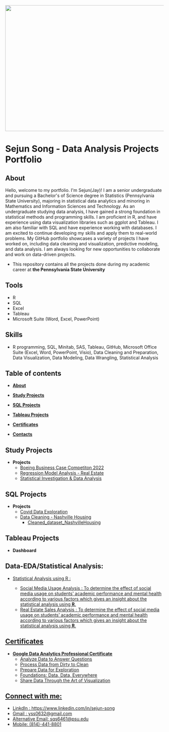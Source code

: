 <img src="https://user-images.githubusercontent.com/55368034/215658874-ffd48a56-53ac-452a-bf4a-fdd7a258d11b.png" width="800" height="400" center-image>

# Sejun Song - Data Analysis Projects Portfolio #


## About

Hello,
welcome to my portfolio. I'm Sejun(Jay)! I am a senior undergraduate and pursuing a Bachelor's of Science degree in Statistics (Pennsylvania State University), majoring in statistical data analytics and minoring in Mathematics and Information Sciences and Technology. As an undergraduate studying data analysis, I have gained a strong foundation in statistical methods and programming skills. I am proficient in R, and have experience using data visualization libraries such as ggplot and Tableau. I am also familiar with SQL and have experience working with databases. I am excited to continue developing my skills and apply them to real-world problems. My GitHub portfolio showcases a variety of projects I have worked on, including data cleaning and visualization, predictive modeling, and data analysis. I am always looking for new opportunities to collaborate and work on data-driven projects.

* This repository contains all the projects done during my academic career at **the Pennsylvania State University**

## Tools 
* R
* SQL
* Excel
* Tableau
* Microsoft Suite (Word, Excel, PowerPoint)
## Skills 
* R programming, SQL, Minitab, SAS, Tableau, GitHub, Microsoft Office Suite (Excel, Word, PowerPoint, Visio), Data
Cleaning and Preparation, Data Visualization, Data Modeling, Data Wrangling, Statistical Analysis 
## Table of contents
- **[About](#about)**
- **[Study Projects](https://github.com/yss2333/Sejun-Song/blob/main/README.md#study-projects)**
- **[SQL Projects](https://github.com/yss2333/Sejun-Song/blob/main/README.md#sql-projects)**
- **[Tableau Projects](https://github.com/yss2333/Sejun-Song/edit/main/README.md#tableau-projects)**
- **[Certificates](https://github.com/yss2333/Sejun-Song/edit/main/README.md#certificates)**


- **[Contacts](https://github.com/yss2333/Sejun-Song#connect-with-me)**


 ## Study Projects
 - **Projects** 
	+ [Boeing Business Case Competiton 2022](https://github.com/yss2333/Sejun-Song/blob/main/Boeing%20Business%20Case%20Competition%202023%20-%20Statistical%20Data%20Analysis.pdf)
	+ [Regression Model Analysis - Real Estate](https://github.com/yss2333/Sejun-Song/blob/main/Regression%20Modeling%20Project%20-%20Real%20Estate%20Sales.pdf)
	+ [Statistical Investigation & Data Analysis](https://github.com/yss2333/Sejun-Song/blob/main/Statistical%20Investigation%20%26%20Data%20Analysis.pdf)

 ## SQL Projects
 - **Projects** 
 	+ [Covid Data Exploration](https://github.com/yss2333/Sejun-Song/blob/main/SQL%20Project/Covid%20Data%20Exploration.sql)
	+ [Data Cleaning - Nashville Housing](https://github.com/yss2333/Sejun-Song/blob/main/SQL%20Project/Data%20Cleaning%20-%20Nashville%20Housing.sql)
		* [Cleaned_dataset_NashvilleHousing](https://github.com/yss2333/Sejun-Song/blob/main/SQL%20Project/Cleaned%20Data%20-%20Nashville%20Housing.csv)


## Tableau Projects
- **Dashboard**
    
## Data-EDA/Statistical Analysis:
  
- <u>Statistical Analysis using R<u> :    
   * <a href="https://github.com/yss2333/Sejun-Song/blob/main/Statistical%20Investigation%20%26%20Data%20Analysis.pdf"> Social Media Usage Analysis </a>: 
        To determine the effect of social media usage on students’ academic performance and mental health according to various factors which gives an insight about the statistical analysis using <b>R</b>.
   * <a href="https://github.com/yss2333/Sejun-Song/blob/main/Statistical%20Investigation%20%26%20Data%20Analysis.pdf](https://github.com/yss2333/Sejun-Song/blob/main/Regression%20Modeling%20Project%20-%20Real%20Estate%20Sales.pdf"> Real Estate Sales Analysis </a>: 
        To determine the effect of social media usage on students’ academic performance and mental health according to various factors which gives an insight about the statistical analysis using <b>R</b>.
    

## Certificates
- **Google Data Analytics Professional Certificate**
	* [Analyze Data to Answer Questions](https://www.coursera.org/account/accomplishments/certificate/UQEXTBFE97RR)
	* [Process Data from Dirty to Clean](https://www.coursera.org/account/accomplishments/certificate/HN4MTMSPB6LC)
	* [Prepare Data for Exploration](https://www.coursera.org/account/accomplishments/certificate/UYKJNZWJPSGB)
	* [Foundations: Data, Data, Everywhere](https://www.coursera.org/account/accomplishments/certificate/BEPLH8KQH85G)
	* [Share Data Through the Art of Visualization](https://www.coursera.org/account/accomplishments/certificate/5FKNQSEHYAJ9)
    
    
## Connect with me:
* LinkdIn : https://www.linkedin.com/in/sejun-song 
* Gmail : yss0632@gmail.com 
* Alternative Email: sqs6461@psu.edu
* Mobile: (814)-441-8801

